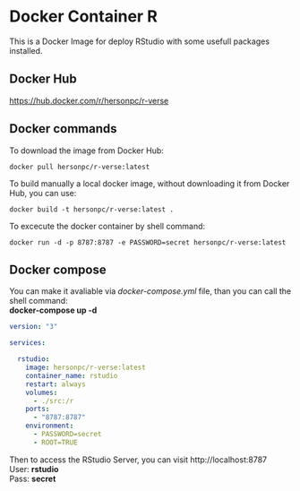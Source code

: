 # Docker Container R

This is a Docker Image for deploy RStudio with some usefull packages installed.

## Docker Hub

https://hub.docker.com/r/hersonpc/r-verse

## Docker commands

To download the image from Docker Hub:  
```shell
docker pull hersonpc/r-verse:latest
```

To build manually a local docker image, without downloading it from Docker Hub, you can use:
```shell
docker build -t hersonpc/r-verse:latest .
```

To excecute the docker container by shell command:
```shell
docker run -d -p 8787:8787 -e PASSWORD=secret hersonpc/r-verse:latest
```

## Docker compose

You can make it avaliable via _docker-compose.yml_ file, than you can call the shell command:  
**docker-compose up -d**  

```yml
version: "3"

services:

  rstudio:
    image: hersonpc/r-verse:latest
    container_name: rstudio
    restart: always
    volumes:
      - ./src:/r
    ports:
      - "8787:8787"
    environment:
      - PASSWORD=secret
      - ROOT=TRUE
```

Then to access the RStudio Server, you can visit http://localhost:8787  
User: **rstudio**  
Pass: **secret**  